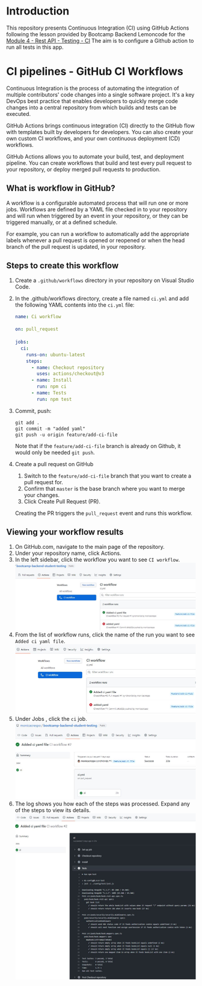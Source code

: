 # Introduction

This repository presents Continuous Integration (CI) using GitHub Actions following the lesson provided by Bootcamp Backend Lemoncode for the [Module 4 - Rest API - Testing - CI](https://github.com/Lemoncode/bootcamp-backend/tree/ca27da73818fac15986d55afca650a963354b62d/00-stack-documental/04-rest-api/07-testing/07-ci)
The aim is to configure a Github action to run all tests in this app.

# CI pipelines - GitHub CI Workflows
Continuous Integration is the process of automating the integration of multiple contributors' code changes into a single software project. It's a key DevOps best practice that enables developers to quickly merge code changes into a central repository from which builds and tests can be executed.

GitHub Actions brings continuous integration (CI) directly to the GitHub flow with templates built by developers for developers. You can also create your own custom CI workflows, and your own continuous deployment (CD) workflows.

GitHub Actions allows you to automate your build, test, and deployment pipeline. You can create workflows that build and test every pull request to your repository, or deploy merged pull requests to production.


## What is workflow in GitHub?
A workflow is a configurable automated process that will run one or more jobs. Workflows are defined by a YAML file checked in to your repository and will run when triggered by an event in your repository, or they can be triggered manually, or at a defined schedule.

For example, you can run a workflow to automatically add the appropriate labels whenever a pull request is opened or reopened or when the head branch of the pull request is updated, in your repository.


## Steps to create this workflow
1. Create a `.github/workflows` directory in your repository on Visual Studio Code.
2. In the .github/workflows directory, create a file named `ci.yml` and add the following YAML contents into the `ci.yml` file:

    ```YAML
    name: Ci workflow

    on: pull_request

    jobs:
      ci:
        runs-on: ubuntu-latest
        steps:
          - name: Checkout repository
            uses: actions/checkout@v3
          - name: Install
            run: npm ci
          - name: Tests
            run: npm test
    ```

3. Commit, push:

    ```
    git add .
    git commit -m "added yaml"
    git push -u origin feature/add-ci-file
    ```

    Note that if the `feature/add-ci-file` branch is already on Github, it would only be needed `git push`.

4. Create a pull request on GitHub
    1. Switch to the `feature/add-ci-file` branch that you want to create a pull request for. 
    2. Confirm that `master` is the base branch where you want to merge your changes. 
    3. Click Create Pull Request (PR). 

    Creating the PR triggers the `pull_request` event and runs this workflow.

## Viewing your workflow results
1. On GitHub.com, navigate to the main page of the repository.
2. Under your repository name, click  Actions.
3. In the left sidebar, click the workflow you want to see `CI workflow`.
  ![CIGithubActionWorkflow](CIGithubActionWorkflow0.JPG)
4. From the list of workflow runs, click the name of the run you want to see `Added ci yaml file`.
  ![CIGithubActionWorkflow](CIGithubActionWorkflow1.JPG)
5. Under Jobs , click the `ci` job.
  ![CIGithubActionWorkflow](CIGithubActionWorkflow2.JPG)
6. The log shows you how each of the steps was processed. Expand any of the steps to view its details.
  ![CIGithubActionWorkflow](CIGithubActionWorkflow3.JPG)
